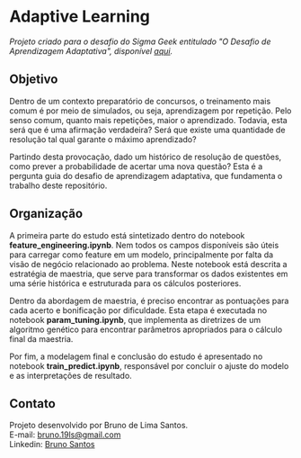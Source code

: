 # Adaptive Learning
*Projeto criado para o desafio do Sigma Geek entitulado "O Desafio de Aprendizagem Adaptativa", disponível [aqui](https://sigmageek.com/challenge/the-adaptive-learning-challenge-1659401106436x437495826561630200).*

## Objetivo

Dentro de um contexto preparatório de concursos, o treinamento mais comum é por meio de simulados, ou seja, aprendizagem por repetição. Pelo senso comum, quanto mais repetições, maior o aprendizado. Todavia, esta será que é uma afirmação verdadeira? Será que existe uma quantidade de resolução tal qual garante o máximo aprendizado?

Partindo desta provocação, dado um histórico de resolução de questões, como prever a probabilidade de acertar uma nova questão? Esta é a pergunta guia do desafio de aprendizagem adaptativa, que fundamenta o trabalho deste repositório.

## Organização

A primeira parte do estudo está sintetizado dentro do notebook **feature_engineering.ipynb**. Nem todos os campos disponíveis são úteis para carregar como feature em um modelo, principalmente por falta da visão de negócio relacionado ao problema. Neste notebook está descrita a estratégia de maestria, que serve para transformar os dados existentes em uma série histórica e estruturada para os cálculos posteriores.

Dentro da abordagem de maestria, é preciso encontrar as pontuações para cada acerto e bonificação por dificuldade. Esta etapa é executada no notebook **param_tuning.ipynb**, que implementa as diretrizes de um algoritmo genético para encontrar parâmetros apropriados para o cálculo final da maestria.

Por fim, a modelagem final e conclusão do estudo é apresentado no notebook **train_predict.ipynb**, responsável por concluir o ajuste do modelo e as interpretações de resultado.

## Contato

Projeto desenvolvido por Bruno de Lima Santos.<br>
E-mail: bruno.19ls@gmail.com<br>
Linkedin: [Bruno Santos](https://www.linkedin.com/in/bruno-santos/)

